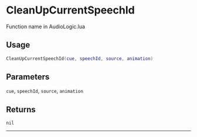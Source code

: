 # CleanUpCurrentSpeechId
Function name in AudioLogic.lua
## Usage
```lua
CleanUpCurrentSpeechId(cue, speechId, source, animation)
```
## Parameters
`cue`, `speechId`, `source`, `animation`
## Returns
`nil`

---